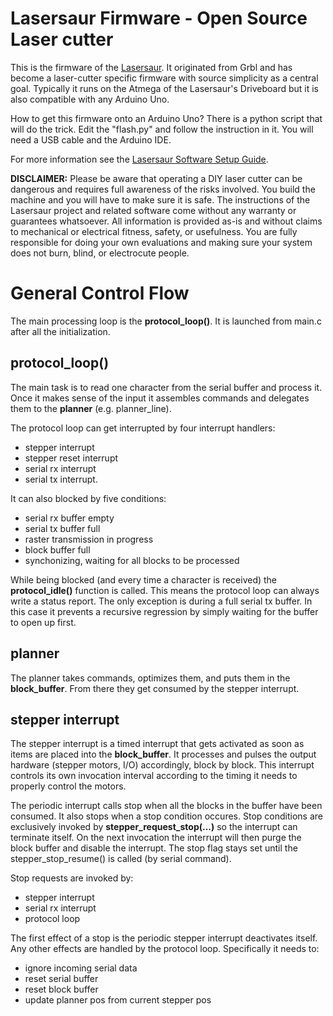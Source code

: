 
Lasersaur Firmware - Open Source Laser cutter
=============================================

This is the firmware of the [Lasersaur](http://www.lasersaur.com). It originated from Grbl and has become a laser-cutter specific firmware with source simplicity as a central goal. Typically it runs on the Atmega of the Lasersaur's Driveboard but it is also compatible with any Arduino Uno.

How to get this firmware onto an Arduino Uno? There is a python script that will do the trick. Edit the "flash.py" and follow the instruction in it. You will need a USB cable and the Arduino IDE.

For more information see the [Lasersaur Software Setup Guide](http://www.lasersaur.com/manual/software).

**DISCLAIMER:** Please be aware that operating a DIY laser cutter can be dangerous and requires full awareness of the risks involved. You build the machine and you will have to make sure it is safe. The instructions of the Lasersaur project and related software come without any warranty or guarantees whatsoever. All information is provided as-is and without claims to mechanical or electrical fitness, safety, or usefulness. You are fully responsible for doing your own evaluations and making sure your system does not burn, blind, or electrocute people.



General Control Flow
====================

The main processing loop is the **protocol_loop()**. It is launched from main.c after all the initialization. 


protocol_loop()
---------------
The main task is to read one character from the serial buffer and process it. Once it makes sense of the input it assembles commands and delegates them to the **planner** (e.g. planner_line).


The protocol loop can get interrupted by four interrupt handlers: 

- stepper interrupt
- stepper reset interrupt
- serial rx interrupt
- serial tx interrupt.

It can also blocked by five conditions:

- serial rx buffer empty
- serial tx buffer full
- raster transmission in progress
- block buffer full
- synchonizing, waiting for all blocks to be processed

While being blocked (and every time a character is received) the **protocol_idle()** function is called. This means the protocol loop can always write a status report. The only exception is during a full serial tx buffer. In this case it prevents a recursive regression by simply waiting for the buffer to open up first.


planner
-------
The planner takes commands, optimizes them, and puts them in the **block_buffer**. From there they get consumed by the stepper interrupt.


stepper interrupt
-----------------
The stepper interrupt is a timed interrupt that gets activated as soon as items are placed into the **block_buffer**. It processes and pulses the output hardware (stepper motors, I/O) accordingly, block by block. This interrupt controls its own invocation interval according to the timing it needs to properly control the motors.

The periodic interrupt calls stop when all the blocks in the buffer have been consumed. It also stops when a stop condition occures. Stop conditions are exclusively invoked by **stepper_request_stop(...)** so the interrupt can terminate itself. On the next invocation the interrupt will then purge the block buffer and disable the interrupt. The stop flag stays set until the stepper_stop_resume() is called (by serial command). 

Stop requests are invoked by:

- stepper interrupt
- serial rx interrupt
- protocol loop

The first effect of a stop is the periodic stepper interrupt deactivates itself. Any other effects are handled by the protocol loop. Specifically it needs to:

- ignore incoming serial data
- reset serial buffer
- reset block buffer
- update planner pos from current stepper pos
